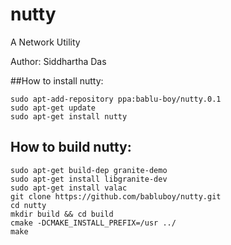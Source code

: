 # nutty
A Network Utility

Author: Siddhartha Das

##How to install nutty:

  ```shell
  sudo apt-add-repository ppa:bablu-boy/nutty.0.1
  sudo apt-get update
  sudo apt-get install nutty
  ```

## How to build nutty:

```shell
sudo apt-get build-dep granite-demo 
sudo apt-get install libgranite-dev
sudo apt-get install valac
git clone https://github.com/babluboy/nutty.git
cd nutty
mkdir build && cd build 
cmake -DCMAKE_INSTALL_PREFIX=/usr ../
make
```

